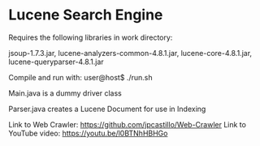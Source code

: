 Lucene Search Engine
==================

Requires the following libraries in work directory:

jsoup-1.7.3.jar,
lucene-analyzers-common-4.8.1.jar,
lucene-core-4.8.1.jar,
lucene-queryparser-4.8.1.jar


Compile and run with: user@host$ ./run.sh


Main.java is a dummy driver class

Parser.java creates a Lucene Document for use in Indexing

Link to Web Crawler: https://github.com/jpcastillo/Web-Crawler 
Link to YouTube video: https://youtu.be/l0BTNhHBHGo
